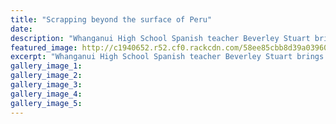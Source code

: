 ```yaml
---
title: "Scrapping beyond the surface of Peru"
date: 
description: "Whanganui High School Spanish teacher Beverley Stuart brings a slice of Peru back home..."
featured_image: http://c1940652.r52.cf0.rackcdn.com/58ee85cbb8d39a03960003bf/Beverley-Stuart-Peru-13-April-2017.jpg
excerpt: "Whanganui High School Spanish teacher Beverley Stuart brings a slice of Peru back home."
gallery_image_1: 
gallery_image_2: 
gallery_image_3: 
gallery_image_4: 
gallery_image_5: 
---
```

